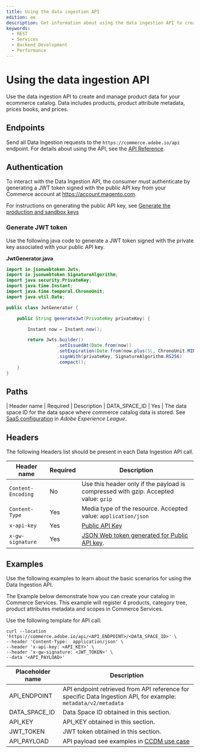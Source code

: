 ```yaml
---
title: Using the data ingestion API
edition: ee
description: Get information about using the data ingestion API to create and manage product, price book, and price data for you commerce catalog.
keywords:
  - REST
  - Services
  - Backend Development
  - Performance
---
```


# Using the data ingestion API

Use the data ingestion API to create and manage product data for your ecommerce catalog. Data includes products, product attribute metadata, prices books, and prices.

## Endpoints

Send all Data Ingestion requests to the `https://commerce.adobe.io/api` endpoint. For details about using the API, see the [API Reference](api-reference.md).

## Authentication

To interact with the Data Ingestion API, the consumer must authenticate by generating a JWT token signed with the public API key from your Commerce account at https://account.magento.com.

For instructions on generating the public API key, see [Generate the production and sandbox keys](https://experienceleague.adobe.com/en/docs/commerce-merchant-services/user-guides/integration-services/saas#genapikey)

### Generate JWT token

Use the following java code to generate a JWT token signed with the private key associated with your public API key.

**JwtGenerator.java**

```java
import io.jsonwebtoken.Jwts;
import io.jsonwebtoken.SignatureAlgorithm;
import java.security.PrivateKey;
import java.time.Instant;
import java.time.temporal.ChronoUnit;
import java.util.Date;

public class JwtGenerator {

    public String generateJwt(PrivateKey privateKey) {

        Instant now = Instant.now();

        return Jwts.builder()
                   .setIssuedAt(Date.from(now))
                   .setExpiration(Date.from(now.plus(5L, ChronoUnit.MINUTES)))
                   .signWith(privateKey, SignatureAlgorithm.RS256)
                   .compact();
    }
}
```

## Paths

| Header name        | Required | Description                                                                                                                                                                                                                        |
DATA_SPACE_ID | Yes | The data space ID for the data space where commerce catalog data is stored. See [SaaS configuration](https://experienceleague.adobe.com/en/docs/commerce-merchant-services/user-guides/integration-services/saas#saasenv) in *Adobe Experience League*.

## Headers

The following Headers list should be present in each Data Ingestion API call.

| Header name        | Required | Description                                                                                                                                                                                                                        |
|--------------------|----------|------------------------------------------------------------------------------------------------------------------------------------------------------------------------------------------------------------------------------------|
| `Content-Encoding` | No       | Use this header only if the payload is compressed with gzip. Accepted value: `gzip`                                                                                                                                                |
| `Content-Type`     | Yes      | Media type of the resource. Accepted value: `application/json`                                                                                                                                                                     |
| `x-api-key`        | Yes      | [Public API Key](https://experienceleague.adobe.com/en/docs/commerce-merchant-services/user-guides/integration-services/saas#genapikey)                             |
| `x-gw-signature`   | Yes      | [JSON Web token generated for Public API key](https://developer.adobe.com/developer-console/docs/guides/authentication/JWT/#creating-a-json-web-token). |

## Examples

Use the following examples to learn about the basic scenarios for using the Data Ingestion API.

The Example below demonstrate how you can create your catalog in Commerce Services.
This example will register 4 products, category tree, product attributes metadata and scopes in Commerce Services.

Use the following template for API call:

```shell
curl --location 'https://commerce.adobe.io/api/<API_ENDPOINT>/<DATA_SPACE_ID>' \
--header 'Content-Type:  application/json' \
--header 'x-api-key: <API_KEY>' \
--header 'x-gw-signature: <JWT_TOKEN>' \
--data '<API_PAYLOAD>'
```

| Placeholder name | Description                                                                                                     |
|------------------|-----------------------------------------------------------------------------------------------------------------|
| API_ENDPOINT     | API endpoint retrieved from API reference for specific Data Ingestion API, for example: `metadata/v2/metadata`  |
| DATA_SPACE_ID    | Data Space ID obtained in this section.                                                |
| API_KEY          | API_KEY obtained in this section.                                               |
| JWT_TOKEN        | JWT token obtained in this section.                                     |
| API_PAYLOAD      | API payload see examples in [CCDM use case](../ccdm-use-case.md)                                                                              |
